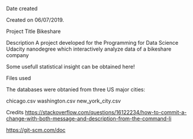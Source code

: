 Date created

Created on 06/07/2019.

Project Title
Bikeshare

Description
A project developed for the Programming for Data Science Udacity nanodegree which interactively analyze data of a bikeshare company

Some usefull statistical insight can be obtained here!

Files used

The databases were obtanied from three US major cities:

chicago.csv washington.csv new_york_city.csv

Credits
https://stackoverflow.com/questions/16122234/how-to-commit-a-change-with-both-message-and-description-from-the-command-li

https://git-scm.com/doc
